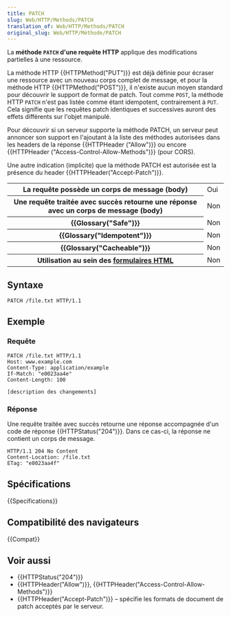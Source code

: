 ```yaml
---
title: PATCH
slug: Web/HTTP/Methods/PATCH
translation_of: Web/HTTP/Methods/PATCH
original_slug: Web/HTTP/Méthode/PATCH
---
```


La **méthode `PATCH` d'une requête HTTP** applique des modifications partielles à une ressource.

La méthode HTTP {{HTTPMethod("PUT")}} est déjà définie pour écraser une ressource avec un nouveau corps complet de message, et pour la méthode HTTP {{HTTPMethod("POST")}}, il n'existe aucun moyen standard pour découvrir le support de format de patch. Tout comme `POST`, la méthode HTTP `PATCH` n'est pas listée comme étant idempotent, contrairement à `PUT`. Cela signifie que les requêtes patch identiques et successives auront des effets différents sur l'objet manipulé.

Pour découvrir si un serveur supporte la méthode PATCH, un serveur peut annoncer son support en l'ajoutant à la liste des méthodes autorisées dans les headers de la réponse {{HTTPHeader ("Allow")}} ou encore {{HTTPHeader ("Access-Control-Allow-Methods")}} (pour CORS).

Une autre indication (implicite) que la méthode PATCH est autorisée est la présence du header {{HTTPHeader("Accept-Patch")}}.

<table class="properties">
  <tbody>
    <tr>
      <th scope="row">La requête possède un corps de message (body)</th>
      <td>Oui</td>
    </tr>
    <tr>
      <th scope="row">
        Une requête traitée avec succès retourne une réponse avec un corps de
        message (body)
      </th>
      <td>Non</td>
    </tr>
    <tr>
      <th scope="row">{{Glossary("Safe")}}</th>
      <td>Non</td>
    </tr>
    <tr>
      <th scope="row">{{Glossary("Idempotent")}}</th>
      <td>Non</td>
    </tr>
    <tr>
      <th scope="row">{{Glossary("Cacheable")}}</th>
      <td>Non</td>
    </tr>
    <tr>
      <th scope="row">
        Utilisation au sein des
        <a href="/fr/docs/Web/Guide/HTML/Formulaires">formulaires HTML</a>
      </th>
      <td>Non</td>
    </tr>
  </tbody>
</table>

## Syntaxe

```
PATCH /file.txt HTTP/1.1
```

## Exemple

### Requête

```
PATCH /file.txt HTTP/1.1
Host: www.example.com
Content-Type: application/example
If-Match: "e0023aa4e"
Content-Length: 100

[description des changements]
```

### Réponse

Une requête traitée avec succès retourne une réponse accompagnée d'un code de réponse {{HTTPStatus("204")}}. Dans ce cas-ci, la réponse ne contient un corps de message.

```
HTTP/1.1 204 No Content
Content-Location: /file.txt
ETag: "e0023aa4f"
```

## Spécifications

{{Specifications}}

## Compatibilité des navigateurs

{{Compat}}

## Voir aussi

- {{HTTPStatus("204")}}
- {{HTTPHeader("Allow")}}, {{HTTPHeader("Access-Control-Allow-Methods")}}
- {{HTTPHeader("Accept-Patch")}} – spécifie les formats de document de patch acceptés par le serveur.
